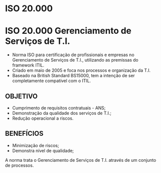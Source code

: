 # ISO 20.000

# ISO 20.000 Gerenciamento de Serviços de T.I.

- Norma ISO para certificação de profissionais e empresas no Gerenciamento de Serviços de T.I., utilizando as premissas do framework ITIL.
- Criado em maio de 2005 e foca nos processos e organização da T.I.
- Baseado na British Standard BS15000, tem a intenção de ser completamente compatível com o ITIL.

## OBJETIVO

- Cumprimento de requisitos contratuais - ANS;
- Demonstração da qualidade dos serviços de T.I.;
- Redução operacional a riscos.

## BENEFÍCIOS

- Minimização de riscos;
- Demonstra nível de qualidade;

A norma trata o Gerenciamento de Serviços de T.I. através de um conjunto de processos.